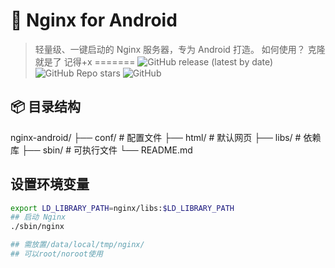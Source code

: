# 🚀 Nginx for Android  
> 轻量级、一键启动的 Nginx 服务器，专为 Android 打造。
如何使用？
克隆就是了
记得+x
=======
![GitHub release (latest by date)](https://img.shields.io/github/v/release/290Tester/nginx-android)
![GitHub Repo stars](https://img.shields.io/github/stars/290Tester/nginx-android?style=social)
![GitHub](https://img.shields.io/github/license/290Tester/nginx-android)

## 📦 目录结构
nginx-android/ ├── conf/ # 配置文件 ├── html/ # 默认网页 ├── libs/ # 依赖库 ├── sbin/ # 可执行文件 └── README.md
## 设置环境变量
  ```bash
 export LD_LIBRARY_PATH=nginx/libs:$LD_LIBRARY_PATH
## 启动 Nginx
 ./sbin/nginx

## 需放置/data/local/tmp/nginx/
## 可以root/noroot使用
